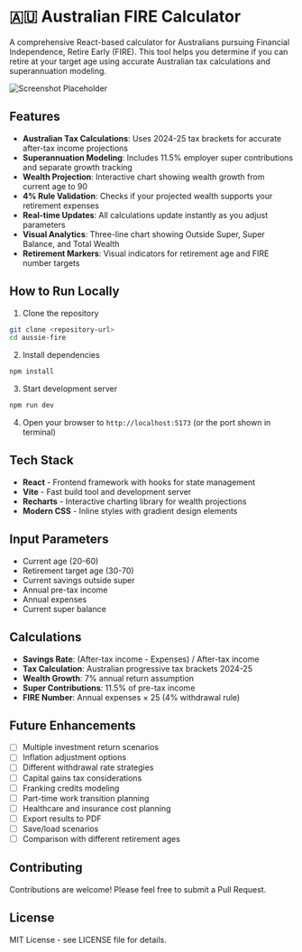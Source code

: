 # 🇦🇺 Australian FIRE Calculator

A comprehensive React-based calculator for Australians pursuing Financial Independence, Retire Early (FIRE). This tool helps you determine if you can retire at your target age using accurate Australian tax calculations and superannuation modeling.

![Screenshot Placeholder](./screenshot.png)

## Features

- **Australian Tax Calculations**: Uses 2024-25 tax brackets for accurate after-tax income projections
- **Superannuation Modeling**: Includes 11.5% employer super contributions and separate growth tracking
- **Wealth Projection**: Interactive chart showing wealth growth from current age to 90
- **4% Rule Validation**: Checks if your projected wealth supports your retirement expenses
- **Real-time Updates**: All calculations update instantly as you adjust parameters
- **Visual Analytics**: Three-line chart showing Outside Super, Super Balance, and Total Wealth
- **Retirement Markers**: Visual indicators for retirement age and FIRE number targets

## How to Run Locally

1. Clone the repository
```bash
git clone <repository-url>
cd aussie-fire
```

2. Install dependencies
```bash
npm install
```

3. Start development server
```bash
npm run dev
```

4. Open your browser to `http://localhost:5173` (or the port shown in terminal)

## Tech Stack

- **React** - Frontend framework with hooks for state management
- **Vite** - Fast build tool and development server
- **Recharts** - Interactive charting library for wealth projections
- **Modern CSS** - Inline styles with gradient design elements

## Input Parameters

- Current age (20-60)
- Retirement target age (30-70)  
- Current savings outside super
- Annual pre-tax income
- Annual expenses
- Current super balance

## Calculations

- **Savings Rate**: (After-tax income - Expenses) / After-tax income
- **Tax Calculation**: Australian progressive tax brackets 2024-25
- **Wealth Growth**: 7% annual return assumption
- **Super Contributions**: 11.5% of pre-tax income
- **FIRE Number**: Annual expenses × 25 (4% withdrawal rule)

## Future Enhancements

- [ ] Multiple investment return scenarios
- [ ] Inflation adjustment options
- [ ] Different withdrawal rate strategies
- [ ] Capital gains tax considerations
- [ ] Franking credits modeling
- [ ] Part-time work transition planning
- [ ] Healthcare and insurance cost planning
- [ ] Export results to PDF
- [ ] Save/load scenarios
- [ ] Comparison with different retirement ages

## Contributing

Contributions are welcome! Please feel free to submit a Pull Request.

## License

MIT License - see LICENSE file for details.
